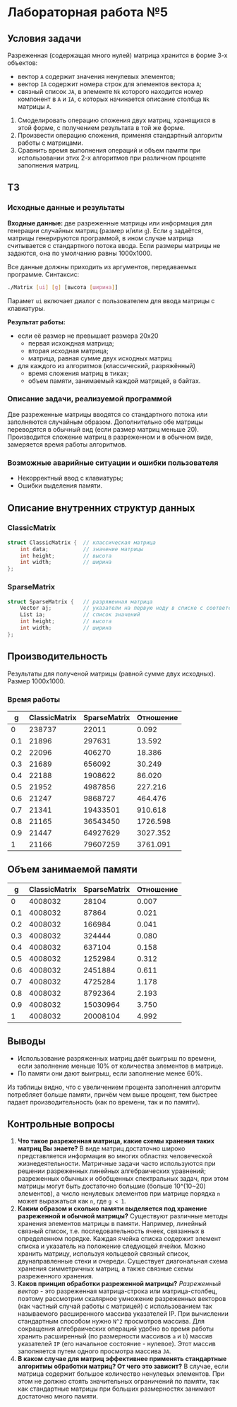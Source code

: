 # Лабораторная работа №5
## Условия задачи
Разреженная (содержащая много нулей) матрица хранится в форме 3-х объектов:
* вектор `A` содержит значения ненулевых элементов;
* вектор `IA` содержит номера строк для элементов вектора `A`;
* связный список `JA`, в элементе `Nk` которого находится номер компонент в `A` и `IA`, с которых начинается описание
столбца `Nk` матрицы `A`.

1. Смоделировать операцию сложения двух матриц, хранящихся в этой форме, с получением результата в той же форме.
2. Произвести операцию сложения, применяя стандартный алгоритм работы с матрицами.
3. Сравнить время выполнения операций и объем памяти при использовании этих 2-х алгоритмов при различном проценте
заполнения матриц.

## ТЗ
### Исходные данные и результаты
**Входные данные:** две разреженные матрицы или информация для генерации случайных матриц (размер и/или `g`). Если `g` 
задаётся, матрицы генерируются программой, в ином случае матрица считывается с стандартного потока ввода. Если размеры
матрицы не задаются, она по умолчанию равны 1000x1000.

Все данные должны приходить из аргументов, передаваемых программе. Синтаксис:
```bash
./Matrix [ui] [g] [высота [ширина]]
```

Парамет `ui` включает диалог с пользователем для ввода матрицы с клавиатуры.

**Результат работы:**
* если её размер не превышает размера 20x20
  * первая исхождная матрица;
  * вторая исходная матрица;
  * матрица, равная сумме двух исходных матриц
* для каждого из алгоритмов (классический, разряжённый)
  * время сложения матриц в тиках;
  * объем памяти, занимаемый каждой матрицей, в байтах.

### Описание задачи, реализуемой программой
Две разреженные матрицы вводятся со стандартного потока или заполняются случайным образом. Дополнительно обе матрицы
переводятся в обычный вид (если размер матриц меньше 20). Производится сложение матриц в разреженном и в обычном виде,
замеряется время работы алгоритмов.

### Возможные аварийные ситуации и ошибки пользователя
* Некорректный ввод с клавиатуры;
* Ошибки выделения памяти.

## Описание внутренних структур данных
### ClassicMatrix
```objectivec
struct ClassicMatrix {  // классическая матрица
	int data;           // значение матрицы
	int height;         // высота
	int width;          // ширина
};
```

### SparseMatrix
```objectivec
struct SparseMatrix {   // разряженная матрица
	Vector aj;          // указатели на первую ноду в списке с соответствующей строкой
	List ia;            // список значений
	int height;         // высота
	int width;	        // ширина
};
```

## Производительность
Результаты для полученой матрицы (равной сумме двух исходных). Размер 1000x1000.

### Время работы
|  g  | ClassicMatrix | SparseMatrix | Отношение |
|-----|---------------|--------------|-----------|
| 0   | 238737 | 22011 | 0.092 |
| 0.1 | 21896 | 297631 | 13.592 |
| 0.2 | 22096 | 406270 | 18.386 |
| 0.3 | 21689 | 656092 | 30.249 |
| 0.4 | 22188 | 1908622 | 86.020 |
| 0.5 | 21952 | 4987856 | 227.216 |
| 0.6 | 21247 | 9868727 | 464.476 |
| 0.7 | 21341 | 19433501 | 910.618 |
| 0.8 | 21165 | 36543450 | 1726.598 |
| 0.9 | 21447 | 64927629 | 3027.352 |
| 1   | 21166 | 79607259 | 3761.091 |

## Объем занимаемой памяти
|  g  | ClassicMatrix | SparseMatrix | Отношение |
|-----|---------------|--------------|-----------|
| 0   | 4008032 | 28104 | 0.007 |
| 0.1 | 4008032 | 87864 | 0.021 |
| 0.2 | 4008032 | 166984 | 0.041 |
| 0.3 | 4008032 | 324444 | 0.080 |
| 0.4 | 4008032 | 637104 | 0.158 |
| 0.5 | 4008032 | 1252984 | 0.312 |
| 0.6 | 4008032 | 2451884 | 0.611 |
| 0.7 | 4008032 | 4725284 | 1.178 |
| 0.8 | 4008032 | 8792364 | 2.193 |
| 0.9 | 4008032 | 15030964 | 3.750 |
| 1   | 4008032 | 20008104 | 4.992 |

## Выводы
* Использование разряженных матриц даёт выигрыш по времени, если заполнение меньше 10% от количества элементов в
матрице.
* По памяти они дают выигрыш, если заполнение менее 60%.

Из таблицы видно, что с увеличением процента заполнения алгоритм потребляет больше памяти, причём чем выше процент, тем
быстрее падает производительность (как по времени, так и по памяти).

## Контрольные вопросы
1. **Что такое разреженная матрица, какие схемы хранения таких матриц Вы знаете?** В виде матриц достаточно широко
представляется информация во многих областях человеческой жизнедеятельности. Матричные задачи часто используются при
решении разреженных линейных алгебраических уравнений; разреженных обычных и обобщенных спектральных задач, при этом
матрицы могут быть достаточно большие (больше 10^(10~20) элементов), а число ненулевых элементов при матрице порядка `n`
может выражаться как `n`, где `g < 1`.
2. **Каким образом и сколько памяти выделяется под хранение разреженной и обычной матрицы?** Существуют различные методы
хранения элементов матрицы в памяти. Например, линейный связный список, т.е. последовательность ячеек, связанных в
определенном порядке. Каждая ячейка списка содержит элемент списка и указатель на положение следующей ячейки. Можно
хранить матрицу, используя кольцевой связный список, двунаправленные стеки и очереди. Существует диагональная схема
хранения симметричных матриц, а также связные схемы разреженного хранения.
3. **Каков принцип обработки разреженной матрицы?** *Разреженный вектор* - это разреженная матрица-строка или
матрица-столбец, поэтому рассмотрим скалярное умножение разреженных векторов (как частный случай работы с матрицей) с
использованием так называемого расширенного массива указателей IP. При вычислении стандартным способом нужно `N^2`
просмотров массива. Для сокращения алгебраических операций удобно во время работы хранить расширенный (по размерности
массивов `a` и `b`) массив указателей `IP` (его начальное состояние - нулевое). Этот массив заполняется путем одного
просмотра массива `JA`.
4. **В каком случае для матриц эффективнее применять стандартные алгоритмы обработки матриц? От чего это зависит?** В
случае, если матрица содержит большое количество ненулевых элементов. При этом не должно стоять значительных ограничений
по памяти, так как стандартные матрицы при больших размерностях занимают достаточно много памяти.
